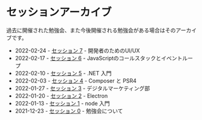 # セッションアーカイブ

過去に開催された勉強会、また今後開催される勉強会がある場合はそのアーカイブです。

* 2022-02-24 - [セッション 7](./sessions/2022-02-24/index.md) - 開発者のためのUI/UX
* 2022-02-17 - [セッション 6](./sessions/2022-02-17/index.md) - JavaScriptのコールスタックとイベントループ
* 2022-02-10 - [セッション 5](./sessions/2022-02-10/index.md) - .NET 入門
* 2022-02-03 - [セッション 4](./sessions/2022-02-03/index.md) - Composer と PSR4
* 2022-01-27 - [セッション 3](./sessions/2022-01-27/index.md) - デジタルマーケティング部
* 2022-01-20 - [セッション 2](./sessions/2022-01-20/index.md) - Electron
* 2022-01-13 - [セッション 1](./sessions/2022-01-13/index.md) - node 入門
* 2021-12-23 - [セッション 0](./sessions/2021-12-23/index.md) - 勉強会について

